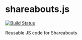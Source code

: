 shareabouts.js
==============

[![Build Status](https://travis-ci.org/openplans/shareabouts.js.png?branch=master)](https://travis-ci.org/openplans/shareabouts.js)

Reusable JS code for Shareabouts